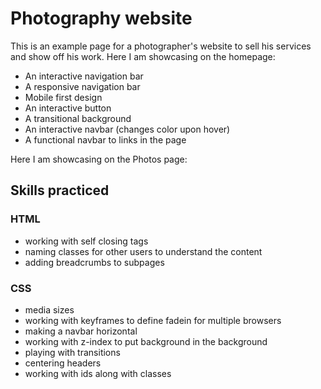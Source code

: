 # Photography website

This is an example page for a photographer's website to sell his services and show off his work. Here I am showcasing on the homepage:

- An interactive navigation bar
- A responsive navigation bar
- Mobile first design
- An interactive button
- A transitional background
- An interactive navbar (changes color upon hover)
- A functional navbar to links in the page

Here I am showcasing on the Photos page:


## Skills practiced
### HTML
- working with self closing tags
- naming classes for other users to understand the content
- adding breadcrumbs to subpages

### CSS
- media sizes
- working with keyframes to define fadein for multiple browsers
- making a navbar horizontal
- working with z-index to put background in the background
- playing with transitions
- centering headers
- working with ids along with classes